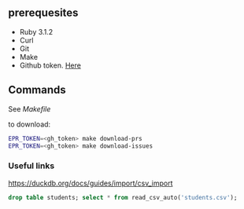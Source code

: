 ## prerequesites

* Ruby 3.1.2
* Curl
* Git
* Make
* Github token. [Here](https://github.com/settings/tokens)

## Commands

See *Makefile*

to download:

```bash
EPR_TOKEN=<gh_token> make download-prs
EPR_TOKEN=<gh_token> make download-issues
```

### Useful links

<https://duckdb.org/docs/guides/import/csv_import>

```sql
drop table students; select * from read_csv_auto('students.csv');
```
